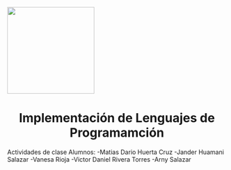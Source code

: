 <p align="left">
  <img src="https://github.com/user-attachments/assets/2cae9b13-d1de-4a5a-a827-643818c98091" width="200">
  <h1 align="center">Implementación de Lenguajes de Programamción</h1>
</p>
Actividades de clase
Alumnos:
-Matias Dario Huerta Cruz
-Jander Huamani Salazar
-Vanesa Rioja
-Victor Daniel Rivera Torres
-Arny Salazar
